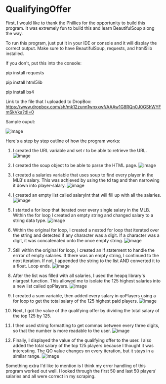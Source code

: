 # QualifyingOffer

First, I would like to thank the Phillies for the opportunity to build this program. It was extremely fun to build this and learn BeautifulSoup along the way.

To run this program, just put it in your IDE or console and it will display the correct output. Make sure to have BeautifulSoup, requests, and html5lib installed. 

If you don't, put this into the console:

pip install requests

pip install html5lib

pip install bs4

Link to the file that I uploaded to DropBox: https://www.dropbox.com/sh/mk12zunn1wnxxwf/AAAw1G8RQn0J0GShWYFmSkVka?dl=0

Sample ouput: 

![image](https://user-images.githubusercontent.com/71049431/138570241-7227e26c-28e1-4893-b9a5-261af0fb5ead.png)

Here's a step by step outline of how the program works:

1. I created the URL variable and set r to be able to retrieve the URL.
![image](https://user-images.githubusercontent.com/71049431/138570274-b37e1048-c88c-4752-a63f-41631d8f90bd.png)

2. I created the soup object to be able to parse the HTML page.
![image](https://user-images.githubusercontent.com/71049431/138570290-9124438a-996f-4d5a-936c-df8e39785a39.png)

3. I created a salaries variable that uses soup to find every player in the MLB's salary. This was achieved by using the td tag and then narrowing it down into player-salary.
![image](https://user-images.githubusercontent.com/71049431/138570299-a0df7f97-e677-4288-a926-718df783d6cf.png)

4. I created an empty list called salaryInt that will fill up with all the salaries.
![image](https://user-images.githubusercontent.com/71049431/138570317-6c0b900b-a556-475a-9d64-14e53901f706.png)

5. I started a for loop that iterated over every single salary in the MLB. Within the for loop I created an empty string and changed salary to a string data type.
![image](https://user-images.githubusercontent.com/71049431/138570342-b003c484-9d07-4868-a4a9-3f42e1be3692.png)

6. Within the original for loop, I created a nested for loop that iterated over the string and detected if any character was a digit. If a character was a digit, it was concatenated onto the once empty string.
![image](https://user-images.githubusercontent.com/71049431/138570356-44636d31-f64c-4129-8c88-466b963f1e66.png)

7. Still within the original for loop, I created an if statement to handle the errror of empty salaries. If there was an empty string, I continued to the next iteration. If not, I appended the string to the list AND converted it to a float. Loop ends.
![image](https://user-images.githubusercontent.com/71049431/138570365-ece1a9fe-5710-41b9-aa6c-0891a9edc8e4.png)

8. After the list was filled with all salaries, I used the heapq library's nlargest function. This allowed me to isolate the 125 highest salaries into a new list called qoPlayers.
![image](https://user-images.githubusercontent.com/71049431/138570374-00c5a20b-ebf6-47c5-9b59-68b880e4f3aa.png)

9. I created a sum variable, then added every salary in qoPlayers using a for loop to get the total salary of the 125 highest paid players.
![image](https://user-images.githubusercontent.com/71049431/138570392-3b447744-cae9-463d-8c92-b88dbe97e352.png)

10. Next, I got the value of the qualifying offer by dividing the total salary of the top 125 by 125.

11. I then used string formatting to get commas between every three digits, so that the number is more readable to the user.
![image](https://user-images.githubusercontent.com/71049431/138570413-380315cf-c5b0-44b8-9926-90e1a6ab0043.png)

12. Finally, I displayed the value of the qualifying offer to the user. I also added the total salary of the top 125 players because I thought it was interesting. The QO value changes on every iteration, but it stays in a similar range.
![image](https://user-images.githubusercontent.com/71049431/138570421-571613cb-886b-45fd-ae16-9b531c785def.png)

Something extra I'd like to mention is I think my error handling of this program worked out well. I looked through the first 50 and last 50 players' salaries and all were correct in my scraping.
